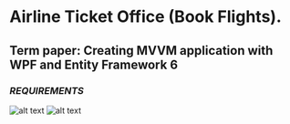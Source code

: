 # Airline Ticket Office (Book Flights).
## Term paper: Creating MVVM application with WPF and Entity Framework 6

### ***REQUIREMENTS***
![alt text](https://img.shields.io/badge/.NET%20Framework-4.0-blue.svg)
![alt text](https://img.shields.io/badge/Visual%20Studio-2010-blue.svg)
